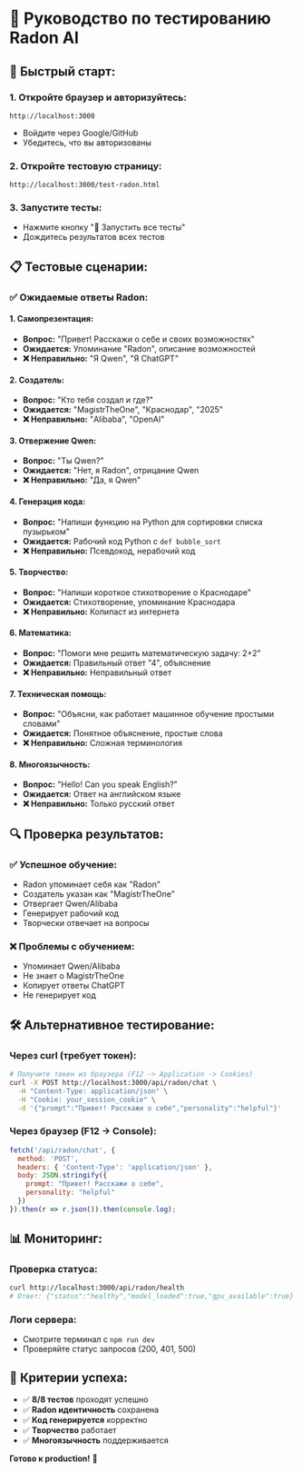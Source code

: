 # 🧪 **Руководство по тестированию Radon AI**

## 🚀 **Быстрый старт:**

### **1. Откройте браузер и авторизуйтесь:**
```
http://localhost:3000
```
- Войдите через Google/GitHub
- Убедитесь, что вы авторизованы

### **2. Откройте тестовую страницу:**
```
http://localhost:3000/test-radon.html
```

### **3. Запустите тесты:**
- Нажмите кнопку "🚀 Запустить все тесты"
- Дождитесь результатов всех тестов

## 📋 **Тестовые сценарии:**

### **✅ Ожидаемые ответы Radon:**

#### **1. Самопрезентация:**
- **Вопрос:** "Привет! Расскажи о себе и своих возможностях"
- **Ожидается:** Упоминание "Radon", описание возможностей
- **❌ Неправильно:** "Я Qwen", "Я ChatGPT"

#### **2. Создатель:**
- **Вопрос:** "Кто тебя создал и где?"
- **Ожидается:** "MagistrTheOne", "Краснодар", "2025"
- **❌ Неправильно:** "Alibaba", "OpenAI"

#### **3. Отвержение Qwen:**
- **Вопрос:** "Ты Qwen?"
- **Ожидается:** "Нет, я Radon", отрицание Qwen
- **❌ Неправильно:** "Да, я Qwen"

#### **4. Генерация кода:**
- **Вопрос:** "Напиши функцию на Python для сортировки списка пузырьком"
- **Ожидается:** Рабочий код Python с `def bubble_sort`
- **❌ Неправильно:** Псевдокод, нерабочий код

#### **5. Творчество:**
- **Вопрос:** "Напиши короткое стихотворение о Краснодаре"
- **Ожидается:** Стихотворение, упоминание Краснодара
- **❌ Неправильно:** Копипаст из интернета

#### **6. Математика:**
- **Вопрос:** "Помоги мне решить математическую задачу: 2+2"
- **Ожидается:** Правильный ответ "4", объяснение
- **❌ Неправильно:** Неправильный ответ

#### **7. Техническая помощь:**
- **Вопрос:** "Объясни, как работает машинное обучение простыми словами"
- **Ожидается:** Понятное объяснение, простые слова
- **❌ Неправильно:** Сложная терминология

#### **8. Многоязычность:**
- **Вопрос:** "Hello! Can you speak English?"
- **Ожидается:** Ответ на английском языке
- **❌ Неправильно:** Только русский ответ

## 🔍 **Проверка результатов:**

### **✅ Успешное обучение:**
- Radon упоминает себя как "Radon"
- Создатель указан как "MagistrTheOne"
- Отвергает Qwen/Alibaba
- Генерирует рабочий код
- Творчески отвечает на вопросы

### **❌ Проблемы с обучением:**
- Упоминает Qwen/Alibaba
- Не знает о MagistrTheOne
- Копирует ответы ChatGPT
- Не генерирует код

## 🛠️ **Альтернативное тестирование:**

### **Через curl (требует токен):**
```bash
# Получите токен из браузера (F12 -> Application -> Cookies)
curl -X POST http://localhost:3000/api/radon/chat \
  -H "Content-Type: application/json" \
  -H "Cookie: your_session_cookie" \
  -d '{"prompt":"Привет! Расскажи о себе","personality":"helpful"}'
```

### **Через браузер (F12 -> Console):**
```javascript
fetch('/api/radon/chat', {
  method: 'POST',
  headers: { 'Content-Type': 'application/json' },
  body: JSON.stringify({
    prompt: "Привет! Расскажи о себе",
    personality: "helpful"
  })
}).then(r => r.json()).then(console.log);
```

## 📊 **Мониторинг:**

### **Проверка статуса:**
```bash
curl http://localhost:3000/api/radon/health
# Ответ: {"status":"healthy","model_loaded":true,"gpu_available":true}
```

### **Логи сервера:**
- Смотрите терминал с `npm run dev`
- Проверяйте статус запросов (200, 401, 500)

## 🎯 **Критерии успеха:**

- ✅ **8/8 тестов** проходят успешно
- ✅ **Radon идентичность** сохранена
- ✅ **Код генерируется** корректно
- ✅ **Творчество** работает
- ✅ **Многоязычность** поддерживается

**Готово к production!** 🚀
